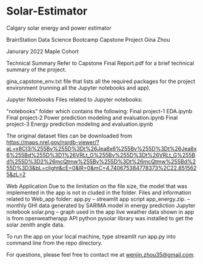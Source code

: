 # Solar-Estimator

Calgary solar energy and power estimator

BrainStation Data Science Bootcamp Capstone Project
Gina Zhou

Janurary 2022 Maple Cohort


Technical Summary
Refer to Capstone Final Report.pdf for a brief technical summary of the project.

gina_capstone_env.txt file that lists all the required packages for the project environment (running all the Jupyter notebooks and app).

Jupyter Notebooks
Files related to Jupyter notebooks:

"notebooks" folder which contains the following:
Final project-1 EDA.ipynb
Final project-2 Power prediction modeling and evaluation.ipynb
Final project-3 Energy prediction modeling and evaluation.ipynb


The original dataset files can be downloaded from 
 https://maps.nrel.gov/nsrdb-viewer/?aL=x8CI3i%255Bv%255D%3Dt%26Jea8x6%255Bv%255D%3Dt%26Jea8x6%255Bd%255D%3D1%26VRLt_G%255Bv%255D%3Dt%26VRLt_G%255Bd%255D%3D2%26mcQtmw%255Bv%255D%3Dt%26mcQtmw%255Bd%255D%3D3&bL=clight&cE=0&lR=0&mC=4.740675384778373%2C22.8515625&zL=2


Web Application
Due to the limitation on the file size, the model that was implemented in the app is not in cluded in the folder.
Files and information related to Web_app folder:
app.py – streamlit app script
app_energy.zip. – monthly GHI data generated by SARIMA model in energy prediction Jupyter notebook
solar.png – graph used in the app
live weather data shown in app is from openweatherapp API
python pysolar library was installed to get the solar zenith angle data.

To run the app on your local machine, type streamlit run app.py into command line from the repo directory.

For questions, please feel free to contact me at wenjin.zhou35@gmail.com.
